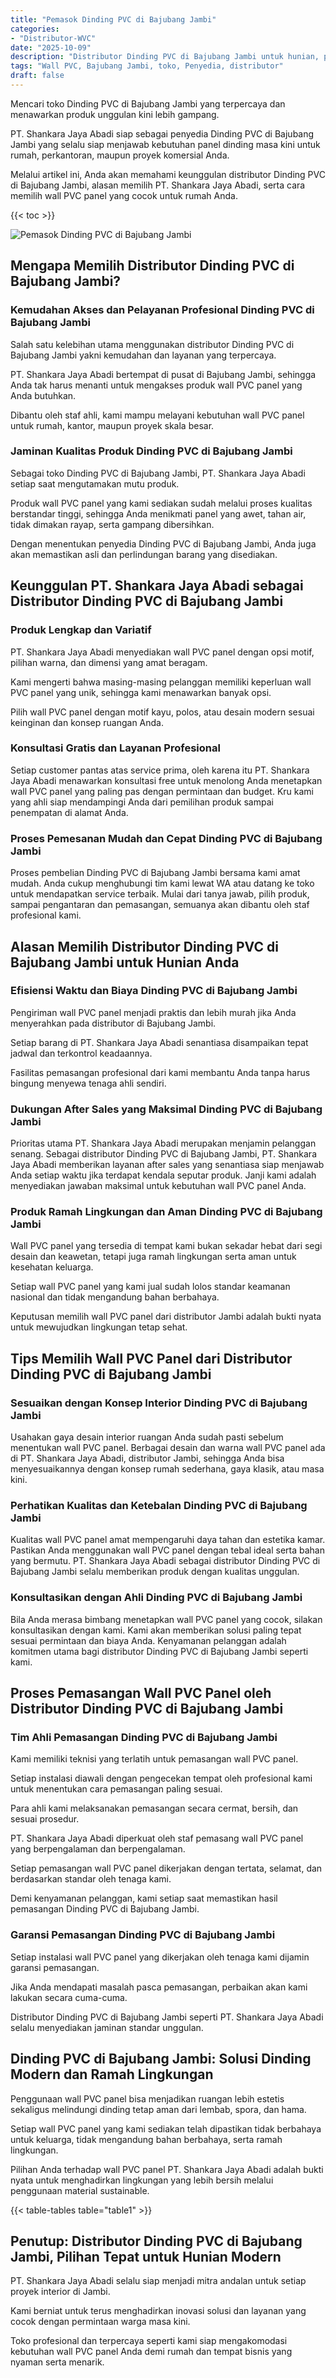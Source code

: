 ```yaml
---
title: "Pemasok Dinding PVC di Bajubang Jambi"
categories: 
- "Distributor-WVC"
date: "2025-10-09"
description: "Distributor Dinding PVC di Bajubang Jambi untuk hunian, perkantoran, serta toko. Produk berkualitas, pilihan motif, pilihan warna modern, dengan jasa pemasangan dikerjakan oleh tim berpengalaman serta jaminan resmi!|Servis distribusi Dinding PVC di Bajubang Jambi bagi kebutuhan hunian, kantor, maupun gerai, dengan material berkualitas dan penempatan oleh tenaga ahli ahli serta kepastian resmi.|Pilihan Dinding PVC di Bajubang Jambi yang andal untuk tempat tinggal, kantor, dan toko, dengan panel terbaik dan instalasi ditangani oleh tim ahli serta kepastian resmi.|Penjualan Dinding PVC di Bajubang Jambi bagi tempat tinggal, office, dan gerai, dengan produk terbaik dan instalasi oleh tenaga ahli berpengalaman, lengkap dengan garansi resmi.}"
tags: "Wall PVC, Bajubang Jambi, toko, Penyedia, distributor"
draft: false
---
```


Mencari toko Dinding PVC di Bajubang Jambi yang terpercaya dan menawarkan produk unggulan kini lebih gampang.

PT. Shankara Jaya Abadi siap sebagai penyedia Dinding PVC di Bajubang Jambi yang selalu siap menjawab kebutuhan panel dinding masa kini untuk rumah, perkantoran, maupun proyek komersial Anda.

Melalui artikel ini, Anda akan memahami keunggulan distributor Dinding PVC di Bajubang Jambi, alasan memilih PT. Shankara Jaya Abadi, serta cara memilih wall PVC panel yang cocok untuk rumah Anda.

{{< toc >}}

![Pemasok Dinding PVC di Bajubang Jambi](/images/Distributor-WVC/Pemasok-Dinding-PVC-di-Bajubang-Jambi.png)


## Mengapa Memilih Distributor Dinding PVC di Bajubang Jambi?

### Kemudahan Akses dan Pelayanan Profesional Dinding PVC di Bajubang Jambi

Salah satu kelebihan utama menggunakan distributor Dinding PVC di Bajubang Jambi yakni kemudahan dan layanan yang terpercaya.

PT. Shankara Jaya Abadi bertempat di pusat di Bajubang Jambi, sehingga Anda tak harus menanti untuk mengakses produk wall PVC panel yang Anda butuhkan.

Dibantu oleh staf ahli, kami mampu melayani kebutuhan wall PVC panel untuk rumah, kantor, maupun proyek skala besar.

### Jaminan Kualitas Produk Dinding PVC di Bajubang Jambi

Sebagai toko Dinding PVC di Bajubang Jambi, PT. Shankara Jaya Abadi setiap saat mengutamakan mutu produk.

Produk wall PVC panel yang kami sediakan sudah melalui proses kualitas berstandar tinggi, sehingga Anda menikmati panel yang awet, tahan air, tidak dimakan rayap, serta gampang dibersihkan.

Dengan menentukan penyedia Dinding PVC di Bajubang Jambi, Anda juga akan memastikan asli dan perlindungan barang yang disediakan.

## Keunggulan PT. Shankara Jaya Abadi sebagai Distributor Dinding PVC di Bajubang Jambi

### Produk Lengkap dan Variatif

PT. Shankara Jaya Abadi menyediakan wall PVC panel dengan opsi motif, pilihan warna, dan dimensi yang amat beragam.

Kami mengerti bahwa masing-masing pelanggan memiliki keperluan wall PVC panel yang unik, sehingga kami menawarkan banyak opsi.

Pilih wall PVC panel dengan motif kayu, polos, atau desain modern sesuai keinginan dan konsep ruangan Anda.

### Konsultasi Gratis dan Layanan Profesional

Setiap customer pantas atas service prima, oleh karena itu PT. Shankara Jaya Abadi menawarkan konsultasi free untuk menolong Anda menetapkan wall PVC panel yang paling pas dengan permintaan dan budget. Kru kami yang ahli siap mendampingi Anda dari pemilihan produk sampai penempatan di alamat Anda.

### Proses Pemesanan Mudah dan Cepat Dinding PVC di Bajubang Jambi

Proses pembelian Dinding PVC di Bajubang Jambi bersama kami amat mudah. Anda cukup menghubungi tim kami lewat WA atau datang ke toko untuk mendapatkan service terbaik. Mulai dari tanya jawab, pilih produk, sampai pengantaran dan pemasangan, semuanya akan dibantu oleh staf profesional kami.

## Alasan Memilih Distributor Dinding PVC di Bajubang Jambi untuk Hunian Anda

### Efisiensi Waktu dan Biaya Dinding PVC di Bajubang Jambi

Pengiriman wall PVC panel menjadi praktis dan lebih murah jika Anda menyerahkan pada distributor di Bajubang Jambi.

Setiap barang di PT. Shankara Jaya Abadi senantiasa disampaikan tepat jadwal dan terkontrol keadaannya.

Fasilitas pemasangan profesional dari kami membantu Anda tanpa harus bingung menyewa tenaga ahli sendiri.

### Dukungan After Sales yang Maksimal Dinding PVC di Bajubang Jambi

Prioritas utama PT. Shankara Jaya Abadi merupakan menjamin pelanggan senang. Sebagai distributor Dinding PVC di Bajubang Jambi, PT. Shankara Jaya Abadi memberikan layanan after sales yang senantiasa siap menjawab Anda setiap waktu jika terdapat kendala seputar produk. Janji kami adalah menyediakan jawaban maksimal untuk kebutuhan wall PVC panel Anda.

### Produk Ramah Lingkungan dan Aman Dinding PVC di Bajubang Jambi

Wall PVC panel yang tersedia di tempat kami bukan sekadar hebat dari segi desain dan keawetan, tetapi juga ramah lingkungan serta aman untuk kesehatan keluarga.

Setiap wall PVC panel yang kami jual sudah lolos standar keamanan nasional dan tidak mengandung bahan berbahaya.

Keputusan memilih wall PVC panel dari distributor Jambi adalah bukti nyata untuk mewujudkan lingkungan tetap sehat.

## Tips Memilih Wall PVC Panel dari Distributor Dinding PVC di Bajubang Jambi

### Sesuaikan dengan Konsep Interior Dinding PVC di Bajubang Jambi

Usahakan gaya desain interior ruangan Anda sudah pasti sebelum menentukan wall PVC panel. Berbagai desain dan warna wall PVC panel ada di PT. Shankara Jaya Abadi, distributor Jambi, sehingga Anda bisa menyesuaikannya dengan konsep rumah sederhana, gaya klasik, atau masa kini.

### Perhatikan Kualitas dan Ketebalan Dinding PVC di Bajubang Jambi

Kualitas wall PVC panel amat mempengaruhi daya tahan dan estetika kamar. Pastikan Anda menggunakan wall PVC panel dengan tebal ideal serta bahan yang bermutu. PT. Shankara Jaya Abadi sebagai distributor Dinding PVC di Bajubang Jambi selalu memberikan produk dengan kualitas unggulan.

### Konsultasikan dengan Ahli Dinding PVC di Bajubang Jambi

Bila Anda merasa bimbang menetapkan wall PVC panel yang cocok, silakan konsultasikan dengan kami. Kami akan memberikan solusi paling tepat sesuai permintaan dan biaya Anda. Kenyamanan pelanggan adalah komitmen utama bagi distributor Dinding PVC di Bajubang Jambi seperti kami.

## Proses Pemasangan Wall PVC Panel oleh Distributor Dinding PVC di Bajubang Jambi

### Tim Ahli Pemasangan Dinding PVC di Bajubang Jambi

Kami memiliki teknisi yang terlatih untuk pemasangan wall PVC panel.

Setiap instalasi diawali dengan pengecekan tempat oleh profesional kami untuk menentukan cara pemasangan paling sesuai.

Para ahli kami melaksanakan pemasangan secara cermat, bersih, dan sesuai prosedur.

PT. Shankara Jaya Abadi diperkuat oleh staf pemasang wall PVC panel yang berpengalaman dan berpengalaman.

Setiap pemasangan wall PVC panel dikerjakan dengan tertata, selamat, dan berdasarkan standar oleh tenaga kami.

Demi kenyamanan pelanggan, kami setiap saat memastikan hasil pemasangan Dinding PVC di Bajubang Jambi.

### Garansi Pemasangan Dinding PVC di Bajubang Jambi

Setiap instalasi wall PVC panel yang dikerjakan oleh tenaga kami dijamin garansi pemasangan.

Jika Anda mendapati masalah pasca pemasangan, perbaikan akan kami lakukan secara cuma-cuma.

Distributor Dinding PVC di Bajubang Jambi seperti PT. Shankara Jaya Abadi selalu menyediakan jaminan standar unggulan.

## Dinding PVC di Bajubang Jambi: Solusi Dinding Modern dan Ramah Lingkungan

Penggunaan wall PVC panel bisa menjadikan ruangan lebih estetis sekaligus melindungi dinding tetap aman dari lembab, spora, dan hama.

Setiap wall PVC panel yang kami sediakan telah dipastikan tidak berbahaya untuk keluarga, tidak mengandung bahan berbahaya, serta ramah lingkungan.

Pilihan Anda terhadap wall PVC panel PT. Shankara Jaya Abadi adalah bukti nyata untuk menghadirkan lingkungan yang lebih bersih melalui penggunaan material sustainable.

{{< table-tables table="table1" >}}

## Penutup: Distributor Dinding PVC di Bajubang Jambi, Pilihan Tepat untuk Hunian Modern

PT. Shankara Jaya Abadi selalu siap menjadi mitra andalan untuk setiap proyek interior di Jambi.

Kami berniat untuk terus menghadirkan inovasi solusi dan layanan yang cocok dengan permintaan warga masa kini.

Toko profesional dan terpercaya seperti kami siap mengakomodasi kebutuhan wall PVC panel Anda demi rumah dan tempat bisnis yang nyaman serta menarik.